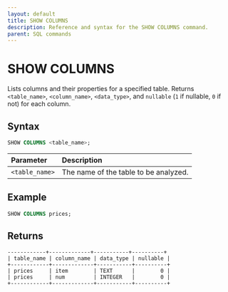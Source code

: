 ```yaml
---
layout: default
title: SHOW COLUMNS
description: Reference and syntax for the SHOW COLUMNS command.
parent: SQL commands
---
```


# SHOW COLUMNS

Lists columns and their properties for a specified table. Returns `<table_name>`, `<column_name>`, `<data_type>`, and `nullable` (`1` if nullable, `0` if not) for each column.

## Syntax

```sql
SHOW COLUMNS <table_name>;
```

| Parameter      | Description                           |
| :-------------- | :------------------------------------- |
| `<table_name>` | The name of the table to be analyzed. |

## Example

```sql
SHOW COLUMNS prices;
```

## Returns

```
------------+-------------+-----------+----------+
| table_name | column_name | data_type | nullable |
+------------+-------------+-----------+----------+
| prices     | item        | TEXT      |        0 |
| prices     | num         | INTEGER   |        0 |
+------------+-------------+-----------+----------+
```
